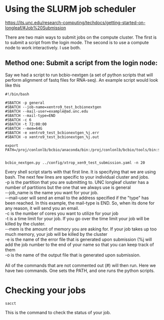 # Using the SLURM job scheduler
https://its.unc.edu/research-computing/techdocs/getting-started-on-longleaf/#Job%20Submission

There are two main ways to submit jobs on the compute cluster. The first is to submit a script from the login mode. The second is to use a compute node to work interactively. I use both.

## Method one: Submit a script from the login node:

Say we had a script to run bcbio-nextgen (a set of python scripts that will perform alignment of fastq files for RNA-seq). An example script would look like this
```
#!/bin/bash

#SBATCH -p general
#SBATCH --job-name=xentro9_test_bcbionextgen
#SBATCH --mail-user=example@ad.unc.edu
#SBATCH --mail-type=END
#SBATCH -c 6
#SBATCH -t 72:00:00
#SBATCH --mem=64G
#SBATCH -e xentro9_test_bcbionextgen_%j.err
#SBATCH -o xentro9_test_bcbionextgen_%j.out

export PATH=/proj/conlonlb/bcbio/anaconda/bin:/proj/conlonlb/bcbio/tools/bin:$PATH


bcbio_nextgen.py ../config/xtrop_xen9_test_submission.yaml -n 20
```

Every shell script starts with that first line. It is specifying that we are using bash.
The next few lines are specific to your individual cluster and jobs.
<br> -p is the partition that you are submitting to. UNC longleaf cluster has a number of partitions but the one that we always use is general
<br>--job_name is the name you want for your job.
<br> --mail-user will send an email to the address specified if the "type" has been reached. In this example, the mail-type is END. So, when its done for any reason, it will send you an email.
<br>-c is the number of cores you want to utilize for your job
<br>-t is a time limit for your job. If you go over the time limit your job will be killed by the cluster.
<br>--mem is the amount of memory you are asking for. If your job takes up too much memory, your job will be killed by the cluster
<br>-e is the name of the error file that is generated upon submission (%j will add the job number to the end of your name so that you can keep track of them
<br>-o is the name of the output file that is generated upon submission.
<br><br>
All of the commands that are not commented out (#) will then run. Here we have two commands. One sets the PATH, and one runs the python scripts.

# Checking your jobs
```
sacct
```
This is the command to check the status of your job.
